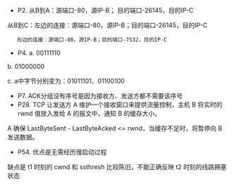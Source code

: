 - P2.
从B到A：源端口-80，源IP-B；  目的端口-26145，目的IP-C

从B到C：左边的连接：源端口-80，源IP-B；目的端口-26145，目的IP-C

       右边的连接：源端口-80，源IP-B；目的端口-7532，目的IP-C
- P4.
a. 00111110

b. 01000000

c. a中字节分别变为：01011101、01100100
- P7.
ACK分组没有序号是因为接收方、发送方都不需要该序号
- P28.
TCP 让发送方 A 维护一个接收窗口来提供流量控制，主机 B 将实时的 rwnd 值放入发给 A 的报文中，通知 B 的缓存大小。

A 确保 LastByteSent - LastByteAcked <= rwnd，当缓存不足时，将暂停向 B 发送数据。
- P54.
优点是无需经历慢启动过程

缺点是 t1 时刻的 cwnd 和 ssthresh 比较陈旧，不能正确反映 t2 时刻的线路拥塞状态
